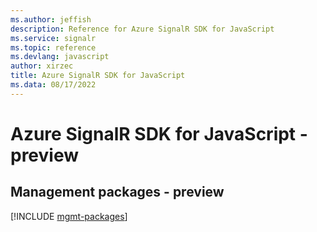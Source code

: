 ```yaml
---
ms.author: jeffish
description: Reference for Azure SignalR SDK for JavaScript
ms.service: signalr
ms.topic: reference
ms.devlang: javascript
author: xirzec
title: Azure SignalR SDK for JavaScript
ms.data: 08/17/2022
---
```

# Azure SignalR SDK for JavaScript - preview

## Management packages - preview
[!INCLUDE [mgmt-packages](signalr-mgmt-index.md)]
